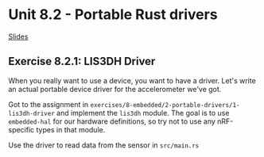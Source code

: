 # Unit 8.2 - Portable Rust drivers

<a href="/slides/8_2/" target="_blank">Slides</a>

## Exercise 8.2.1: LIS3DH Driver

When you really want to use a device, you want to have a driver. Let's write an actual portable device driver for the accelerometer we've got.

Got to the assignment in `exercises/8-embedded/2-portable-drivers/1-lis3dh-driver` and implement the `lis3dh` module.
The goal is to use `embedded-hal` for our hardware definitions, so try not to use any nRF-specific types in that module.

Use the driver to read data from the sensor in `src/main.rs`
